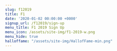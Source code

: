 ```yaml
---
slug: f12019
title: F1
date: '2020-01-02 00:00:00 +0000'
signup_url: /f12019/sign-up
menu_title: F1 2019 Sign Up
menu_icon: /assets/site-img/f1-2019-w.png
menu_hide: true
halloffame: "/assets/site-img/HallofFame-min.png"
---
```


